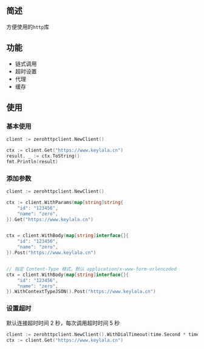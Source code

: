 ## 简述

方便使用的`http`库

## 功能

- 链式调用
- 超时设置
- 代理
- 缓存

## 使用

### 基本使用

```go
client := zerohttpclient.NewClient()

ctx := client.Get("https://www.keylala.cn")
result, _ := ctx.ToString()
fmt.Println(result)
```

### 添加参数

```go
client := zerohttpclient.NewClient()

ctx := client.WithParams(map[string]string{
    "id": "123456",
    "name": "zero",
}).Get("https://www.keylala.cn")


ctx = client.WithBody(map[string]interface{}{
    "id": "123456",
    "name": "zero",
}).Post("https://www.keylala.cn")


// 指定 Content-Type 格式，默认 application/x-www-form-urlencoded
ctx = client.WithBody(map[string]interface{}{
    "id": "123456",
    "name": "zero",
}).WithContextTypeJSON().Post("https://www.keylala.cn")
```

### 设置超时

默认连接超时时间 2 秒，每次调用超时时间 5 秒

```go
client := zerohttpclient.NewClient().WithDialTimeout(time.Second * time.Duration(1)).WithTimeout(time.Second * time.Duration(2))
ctx := client.Get("https://www.keylala.cn")
```
